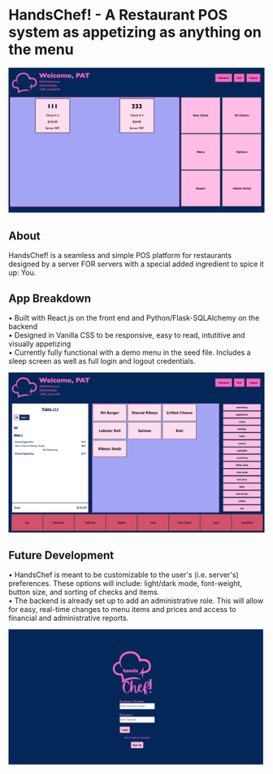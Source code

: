 # HandsChef! - A Restaurant POS system as appetizing as anything on the menu

![main_terminal](screenshots/checkpage.png)

## About
HandsChef! is a seamless and simple POS platform for restaurants designed by a server FOR servers with a special added ingredient to spice it up: You.

## App Breakdown
• Built with React.js on the front end and Python/Flask-SQLAlchemy on the backend <br>
• Designed in Vanilla CSS to be responsive, easy to read, intutitive and visually appetizing <br>
• Currently fully functional with a demo menu in the seed file.  Includes a sleep screen as well as full login and logout credentials.

![check_screen](screenshots/orderpage.png)

## Future Development
• HandsChef is meant to be customizable to the user's (i.e. server's) preferences.  These options will include:  light/dark mode, font-weight, button size, and sorting of checks and items. <br>
• The backend is already set up to add an administrative role.  This will allow for easy, real-time changes to menu items and prices and access to financial and administrative reports. <br>

![login_screen](screenshots/login2.png)
